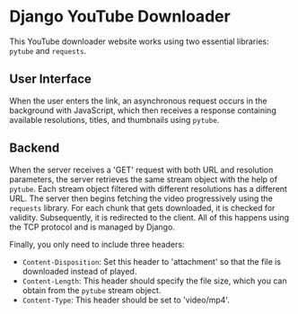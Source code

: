 # Django YouTube Downloader

This YouTube downloader website works using two essential libraries: `pytube` and `requests`.

## User Interface

When the user enters the link, an asynchronous request occurs in the background with JavaScript, which then receives a response containing available resolutions, titles, and thumbnails using `pytube`.

## Backend

When the server receives a 'GET' request with both URL and resolution parameters, the server retrieves the same stream object with the help of `pytube`. Each stream object filtered with different resolutions has a different URL. The server then begins fetching the video progressively using the `requests` library. For each chunk that gets downloaded, it is checked for validity. Subsequently, it is redirected to the client. All of this happens using the TCP protocol and is managed by Django.

Finally, you only need to include three headers:
- `Content-Disposition`: Set this header to 'attachment' so that the file is downloaded instead of played.
- `Content-Length`: This header should specify the file size, which you can obtain from the `pytube` stream object.
- `Content-Type`: This header should be set to 'video/mp4'.
